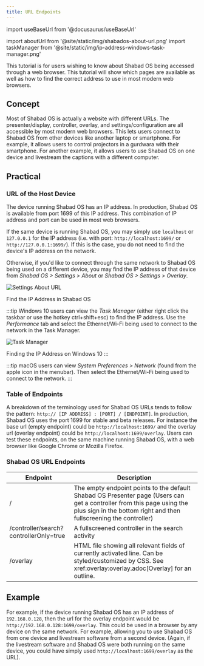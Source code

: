 ```yaml
---
title: URL Endpoints
---
```


import useBaseUrl from '@docusaurus/useBaseUrl'

import aboutUrl from '@site/static/img/shabados-about-url.png'
import taskManager from '@site/static/img/ip-address-windows-task-manager.png'

This tutorial is for users wishing to know about Shabad OS being accessed through a web browser. This tutorial will show which pages are available as well as how to find the correct address to use in most modern web browsers.

## Concept

Most of Shabad OS is actually a website with different URLs. The presenter/display, controller, overlay, and settings/configuration are all accessible by most modern web browsers. This lets users connect to Shabad OS from other devices like another laptop or smartphone. For example, it allows users to control projectors in a gurdwara with their smartphone. For another example, it allows users to use Shabad OS on one device and livestream the captions with a different computer.

## Practical

### URL of the Host Device

The device running Shabad OS has an IP address. In production, Shabad OS is available from port 1699 of this IP address. This combination of IP address and port can be used in most web browsers.

If the same device is running Shabad OS, you may simply use `localhost` or `127.0.0.1` for the IP address (i.e. with port: `http://localhost:1699/` or `http://127.0.0.1:1699/`). If this is the case, you do not need to find the device's IP address on the network.

Otherwise, if you'd like to connect through the same network to Shabad OS being used on a different device, you may find the IP address of that device from _Shabad OS > Settings > About_ or _Shabad OS > Settings > Overlay_.

<img src={aboutUrl} alt="Settings About URL" width={500} />

Find the IP Address in Shabad OS

:::tip
Windows 10 users can view the _Task Manager_ (either right click the taskbar or use the hotkey ctrl+shift+esc) to find the IP address. Use the _Performance_ tab and select the Ethernet/Wi-Fi being used to connect to the network in the Task Manager.

<img src={taskManager} alt="Task Manager" width={500} />

Finding the IP Address on Windows 10
:::

:::tip
macOS users can view _System Preferences > Network_ (found from the apple icon in the menubar). Then select the Ethernet/Wi-Fi being used to connect to the network.
:::

### Table of Endpoints

A breakdown of the terminology used for Shabad OS URLs tends to follow the pattern: `http:// [IP ADDRESS] : [PORT] / [ENDPOINT]`. In production, Shabad OS uses the port 1699 for stable and beta releases. For instance the base url (empty endpoint) could be `http://localhost:1699/` and the overlay url (overlay endpoint) could be `http://localhost:1699/overlay`. Users can test these endpoints, on the same machine running Shabad OS, with a web browser like Google Chrome or Mozilla Firefox.

### Shabad OS URL Endpoints

| Endpoint                               | Description                                                                                                                                                                                 |
| -------------------------------------- | ------------------------------------------------------------------------------------------------------------------------------------------------------------------------------------------- |
| /                                      | The empty endpoint points to the default Shabad OS Presenter page (Users can get a controller from this page using the plus sign in the bottom right and then fullscreening the controller) |
| /controller/search?controllerOnly=true | A fullscreened controller in the search activity                                                                                                                                            |
| /overlay                               | HTML file showing all relevant fields of currently activated line. Can be styled/customized by CSS. See xref:overlay:overlay.adoc[Overlay] for an outline.                                  |

## Example

For example, if the device running Shabad OS has an IP address of `192.168.0.128`, then the url for the overlay endpoint would be `http://192.168.0.128:1699/overlay`. This could be used in a browser by any device on the same network. For example, allowing you to use Shabad OS from one device and livestream software from a second device. (Again, if the livestream software and Shabad OS were both running on the same device, you could have simply used `http://localhost:1699/overlay` as the URL).
